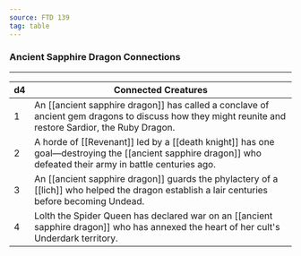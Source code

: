 ```yaml
---
source: FTD 139
tag: table
---
```


### Ancient Sapphire Dragon Connections
---
|d4|Connected Creatures|
|----|------------|
|1|An [[ancient sapphire dragon]] has called a conclave of ancient gem dragons to discuss how they might reunite and restore Sardior, the Ruby Dragon.|
|2|A horde of [[Revenant]] led by a [[death knight]] has one goal—destroying the [[ancient sapphire dragon]] who defeated their army in battle centuries ago.|
|3|An [[ancient sapphire dragon]] guards the phylactery of a [[lich]] who helped the dragon establish a lair centuries before becoming Undead.|
|4|Lolth the Spider Queen has declared war on an [[ancient sapphire dragon]] who has annexed the heart of her cult's Underdark territory.|
